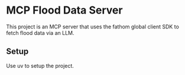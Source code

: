 # MCP Flood Data Server

This project is an MCP server that uses the fathom global client SDK to fetch flood data via an LLM.

## Setup

Use uv to setup the project.
